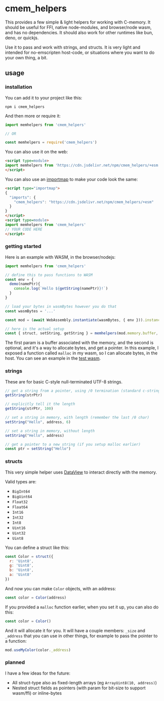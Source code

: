 # cmem_helpers

This provides a few simple & light helpers for working with C-memory. It should be useful for FFI, native node-modules, and browser/node wasm, and has no dependencies. It should also work for other runtimes like bun, deno, or quickjs.

Use it to pass and work with strings, and structs. It is very light and intended for no-emscripten host-code, or situations where you want to do your own thing, a bit.


## usage

### installation

You can add it to your project like this:

```
npm i cmem_helpers
```

And then more or require it:

```js
import memhelpers from 'cmem_helpers'

// OR

const memhelpers = require('cmem_helpers')
```

You can also use it on the web:

```html
<script type=module>
import memhelpers from 'https://cdn.jsdelivr.net/npm/cmem_helpers/+esm'
</script>
```

You can also use an [importmap](https://developer.mozilla.org/en-US/docs/Web/HTML/Element/script/type/importmap) to make your code look the same:

```html
<script type="importmap">
{
  "imports": {
    "cmem_helpers": "https://cdn.jsdelivr.net/npm/cmem_helpers/+esm"
  }
}
</script>
<script type=module>
import memhelpers from 'cmem_helpers'
// YOUR CODE HERE
</script>
```

### getting started

Here is an example with WASM, in the browser/nodejs:

```js
import memhelpers from 'cmem_helpers'

// define this to pass functions to WASM
const env = {
  demo(namePtr){
    console.log(`Hello ${getString(namePtr)}!`)
  }
}

// load your bytes in wasmBytes however you do that
const wasmBytes = '...'

const mod = (await WebAssembly.instantiate(wasmBytes, { env })).instance.exports

// here is the actual setup
const { struct, setString, getString } = memhelpers(mod.memory.buffer, mod.malloc)
```

The first param is a buffer associated with the memory, and the second is optional, and it's a way to allocate bytes, and get a pointer. In this example, I exposed a function called `malloc` in my wasm, so I can allocate bytes, in the host. You can see an example in the [test wasm](src/wasm/).

### strings

These are for basic C-style null-terminated UTF-8 strings.

```js
// get a string from a pointer, using /0 termination (standard c-string)
getString(strPtr)

// explicitly tell it the length
getString(strPtr, 100)

// set a string in memory, with length (remember the last /0 char)
setString("Hello", address, 6)

// set a string in memory, without length
setString("Hello", address)

// get a pointer to a new string (if you setup malloc earlier)
const ptr = setString("Hello")
```


### structs

This very simple helper uses [DataView](https://developer.mozilla.org/en-US/docs/Web/JavaScript/Reference/Global_Objects/DataView) to interact directly with the memory.

Valid types are:

- `BigInt64`
- `BigUint64`
- `Float32`
- `Float64`
- `Int16`
- `Int32`
- `Int8`
- `Uint16`
- `Uint32`
- `Uint8`

You can define a struct like this:

```js
const Color = struct({
  r: 'Uint8',
  g: 'Uint8',
  b: 'Uint8',
  a: 'Uint8'
})
```

And now you can make `Color` objects, with an address:

```js
const color = Color(address)
```

If you provided a `malloc` function earlier, when you set it up, you can also do this:

```js
const color = Color()
```

And it will allocate it for you. It will have a couple members: `_size` and `_address` that you can use in other things, for example to pass the pointer to a function:

```js
mod.useMyColor(color._address)
```

### planned

I have a few ideas for the future:

- All struct-type also as fixed-length arrays (eg `ArrayUint8(10, address)`)
- Nested struct fields as pointers (with param for bit-size to support wasm/ffi) or inline-bytes
